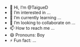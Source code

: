 - 👋 Hi, I’m @TaigueD
- 👀 I’m interested in ...
- 🌱 I’m currently learning ...
- 💞️ I’m looking to collaborate on ...
- 📫 How to reach me ...
- 😄 Pronouns: Boy
- ⚡ Fun fact: ...

<!---
TaigueD/TaigueD is a ✨ special ✨ repository because its `README.md` (this file) appears on your GitHub profile.
You can click the Preview link to take a look at your changes.
--->
